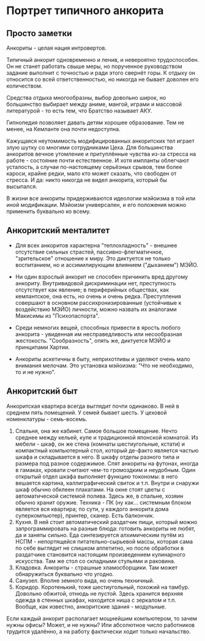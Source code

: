 # Портрет типичного анкорита
## Просто заметки

Анкориты - целая нация интровертов.

Типичный анкорит одновременно и ленив, и невероятно трудоспособен. Он не станет работать свыше меры, но порученное руководством задание выполнит с точностью и ради этого свернёт горы. К отдыху он относится со всей ответственностью, но никогда не бывает доволен его количеством.

Средства отдыха многообразны, выбор довольно широк, но большинство выбирает между аниме, мангой, играми и массовой литературой - то есть тем, что Братство называет АКУ.

Гипнопедия позволяет давать детям хорошее образование. Тем не менее, на Кемланте она почти недоступна.

Кажущаяся неутомимость модифицированных анкоритских тел играет злую шутку со многими сотрудниками Цеха. Для большинства анкоритов вечное утомление и притуплённые чувства из-за стресса на работе - состояние почти естественное. И хотя импланты облегчают усталость, а случаи по-настоящему серьёзных срывов, тем более кароси, крайне редки, мало кто может сказать, что свободен от стресса. И да: никто никогда не видел анкорита, который бы высыпался.

В жизни все анкориты придерживаются идеологии мэйоизма в той или иной модификации. Мэйоизм универсален, и его положения можно применить буквально ко всему.

## Анкоритский менталитет

- Для всех анкоритов характерна "теплохладность" - внешнее отсутствие сильных страстей, пассивно-флегматичное, "зрительское" отношение к миру. Это диктуется не только воспитанием, но и ассимилирующим влиянием ("дыханием") МЭЙО.

- Ни один взрослый анкорит не способен причинить вред другому анкориту. Внутривидовой дискриминации нет, преступность отсутствует как явление; в периферийных обществах, как кемлантское, она есть, но очень и очень редка. Преступления совершают в основном рассихронизированные (устойчивые к воздействию МЭЙО) личности, можно назвать их аналогами Макисимы из "Психопаспорта".

- Среди немногих вещей, способных привести в ярость любого анкорита - увиденная им несправедливость или несообразная жестокость. "Сообразность", опять же, диктуется МЭЙО и принципами Хартии.

- Анкориты аскетичны в быту, неприхотливы и уделяют очень мало внимания мелочам. Это установка мэйоизма: "Что не необходимо, то и не нужно".

## Анкоритский быт

Анкоритская квартира всегда выглядит почти одинаково. В ней в среднем пять помещений. У семей бывает шесть. У цеховой номенклатуры - семь-восемь.

1. Спальня, она же кабинет. Самое большое помещение. Нечто среднее между кельей, купе и традиционной японской комнатой. Из мебели - шкаф, он же стена (комнаты шестиугольные, кстати) и компактный компьютерный стол, который де-факто является частью шкафа и складывается в него. В шкафу отделы разного типа и размера под разное содержимое. Спят анкориты на футонах, иногда в гамаках, кровати считают чем-то громоздким и неудобным. Один открытый отдел шкафа выполняет функцию токономы: в него вешается картина, каллиграфический свиток и т.п. Внутри и снаружи шкаф обычно обклеен плакатами. На окне стоят цветы с автоматической системой полива. Здесь же, в спальне, хозяин обычно хранит оружие.
	Техника - ПК (ну как… системным блоком является вся квартира; по сути, у каждого анкорита дома суперкомпьютер), принтер, сканер.
	Есть балкончик.
2. Кухня. В ней стоит автоматический раздатчик пищи, который можно запрограммировать на разные блюда: готовить анкориты не любят, да и заняты сильно. Еда синтезируется алхимическим путём из НСПМ - непортящейся питательно-сырьевой массы, которая сама по себе выглядит не слишком аппетитно, но после обработки в раздатчике становится настоящим произведением кулинарного искусства. Там же стол со складными стульями и раковина.
3. Кладовка. Анкориты - страшные хламосборщики. Там может обнаружиться буквально что угодно.
4. Санузел. Вполне земного вида, но очень техничный.
5. Коридор. Коротенький, тоже шестиугольный, похожий на тамбур. Довольно обжитой, отнюдь не пустой. Здесь хранится верхняя одежда в стенных шкафах, находится ниша с зеркалом и т.п.
Вообще, как известно, анкоритские здания - модульные.

Если каждый анкорит располагает мощнейшим компьютером, то зачем нужны офисы? Может, и не нужны? Или абсолютное число работников трудится удалённо, а на работу фактически ходит только начальство.
